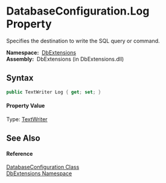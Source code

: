 DatabaseConfiguration.Log Property
==================================
  Specifies the destination to write the SQL query or command.

  **Namespace:**  [DbExtensions][1]  
  **Assembly:**  DbExtensions (in DbExtensions.dll)

Syntax
------

```csharp
public TextWriter Log { get; set; }
```

#### Property Value
Type: [TextWriter][2]

See Also
--------

#### Reference
[DatabaseConfiguration Class][3]  
[DbExtensions Namespace][1]  

[1]: ../README.md
[2]: http://msdn.microsoft.com/en-us/library/ywxh2328
[3]: README.md